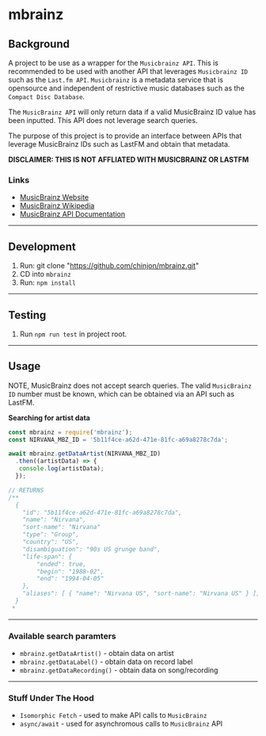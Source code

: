 # mbrainz

## Background

A project to be use as a wrapper for the `Musicbrainz API`. This is recommended to be used with another API that leverages `Musicbrainz ID` such as the `Last.fm API`. `Musicbrainz` is a metadata service that is opensource and independent of restrictive music databases such as the `Compact Disc Database`.

The `MusicBrainz API` will only return data if a valid MusicBrainz ID value has been inputted. This API does not leverage search queries. 

The purpose of this project is to provide an interface between APIs that leverage MusicBrainz IDs such as LastFM and obtain that metadata.

**DISCLAIMER: THIS IS NOT AFFLIATED WITH MUSICBRAINZ OR LASTFM**

### Links

- [MusicBrainz Website](https://musicbrainz.org/)
- [MusicBrainz Wikipedia](https://en.wikipedia.org/wiki/MusicBrainz)
- [MusicBrainz API Documentation](https://wiki.musicbrainz.org/Development/JSON_Web_Service)

***

## Development

1. Run: git clone "https://github.com/chinjon/mbrainz.git"
2. CD into `mbrainz`
3. Run: `npm install`

***

## Testing

1. Run `npm run test` in project root.

***

## Usage

NOTE, MusicBrainz does not accept search queries. The valid `MusicBrainz ID` number must be known, which can be obtained via an API such as LastFM.

**Searching for artist data**

```js
const mbrainz = require('mbrainz');
const NIRVANA_MBZ_ID = '5b11f4ce-a62d-471e-81fc-a69a8278c7da';

await mbrainz.getDataArtist(NIRVANA_MBZ_ID)
  .then((artistData) => {
   console.log(artistData);
  });

// RETURNS
/**
  {
    "id": "5b11f4ce-a62d-471e-81fc-a69a8278c7da",
    "name": "Nirvana",
    "sort-name": "Nirvana"
    "type": "Group",
    "country": "US",
    "disambiguation": "90s US grunge band",
    "life-span": {
        "ended": true,
        "begin": "1988-02",
        "end": "1994-04-05"
    },
    "aliases": [ { "name": "Nirvana US", "sort-name": "Nirvana US" } ]]
  }
 *  
```

***

### Available search paramters

* `mbrainz.getDataArtist()` - obtain data on artist
* `mbrainz.getDataLabel()` - obtain data on record label
* `mbrainz.getDataRecording()` - obtain data on song/recording

***

### Stuff Under The Hood

* `Isomorphic Fetch` - used to make API calls to `MusicBrainz`
* `async/await` - used for asynchromous calls to `MusicBrainz` API